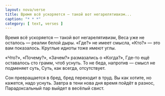 ```yaml
---
layout: nova/verse
title: Время всё ускоряется — такой вот негарелятивизм...
caption: "* * *"
category: [ text, verses ]
---
```

Время всё ускоряется — такой вот негарелятивизм,
Веса уже не осталось — реалии белой дыры.
«Где?» не имеет смысла, «Кто?» — это вам показалось.
Круглые идиоты тоже имеют углы.

«Что?», «Почему?», «Зачем?» размазались о «Когда?»,
Где-то ещё оставалось сто грамм, чтоб уснуть.
То не беда, напротив — смысл не подменяет суть,
Суть, как всегда, отсутствует.

Сон превращается в бред, бред переходит в труд.
Вы как хотите, но кажется, надо уснуть.
Завтра в тени нова дня время пойдёт в разнос,
Парадоксальный пар выйдет в весёлый свист.
